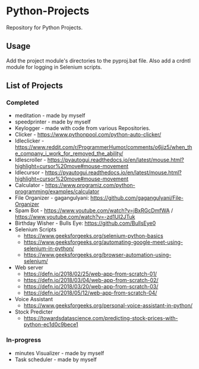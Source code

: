 # Python-Projects

Repository for Python Projects.

## Usage

Add the project module's directories to the pyproj.bat file. Also add a crdntl module for logging in Selenium scripts.

## List of Projects

### Completed

* meditation - made by myself
* speedprinter - made by myself
* Keylogger - made with code from various Repositories.
* Clicker - https://www.pythonpool.com/python-auto-clicker/
* Idleclicker - https://www.reddit.com/r/ProgrammerHumor/comments/o6jjz5/when_the_company_i_work_for_removed_the_ability/
* Idlescroller - https://pyautogui.readthedocs.io/en/latest/mouse.html?highlight=cursor%20move#mouse-movement
* Idlecursor - https://pyautogui.readthedocs.io/en/latest/mouse.html?highlight=cursor%20move#mouse-movement
* Calculator - https://www.programiz.com/python-programming/examples/calculator
* File Organizer - gagangulyani: https://github.com/gagangulyani/File-Organizer
* Spam Bot - https://www.youtube.com/watch?v=jBxRGcDmfWA / https://www.youtube.com/watch?v=-zd1UI2JTuk
* Birthday Wisher - Bulls Eye: https://github.com/BullsEye0
* Selenium Scripts 
    - https://www.geeksforgeeks.org/selenium-python-basics
    - https://www.geeksforgeeks.org/automating-google-meet-using-selenium-in-python/
    - https://www.geeksforgeeks.org/browser-automation-using-selenium/
* Web server
    - https://defn.io/2018/02/25/web-app-from-scratch-01/
    - https://defn.io/2018/03/04/web-app-from-scratch-02/
    - https://defn.io/2018/03/20/web-app-from-scratch-03/
    - https://defn.io/2018/05/12/web-app-from-scratch-04/
* Voice Assistant
    - https://www.geeksforgeeks.org/personal-voice-assistant-in-python/
* Stock Predicter
    - https://towardsdatascience.com/predicting-stock-prices-with-python-ec1d0c9bece1


### In-progress

* minutes Visualizer - made by myself
* Task scheduler - made by myself
